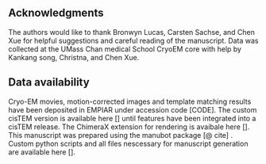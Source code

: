## Acknowledgments

The authors would like to thank Bronwyn Lucas, Carsten Sachse, and Chen Xue for helpful suggestions and careful reading of the manuscript. Data was collected at the UMass Chan medical School CryoEM core with help by Kankang song, Christna, and Chen Xue. 

## Data availability

Cryo-EM movies, motion-corrected images and template matching results have been deposited in EMPIAR under accession code [CODE]. The custom cisTEM version is available here [] until features have been integrated into a cisTEM release. The ChimeraX extension for rendering is avaibale here []. This manuscript was prepared using the manubot package [@ cite] . Custom python scripts and all files nescessary for manuscript generation are available here []. 